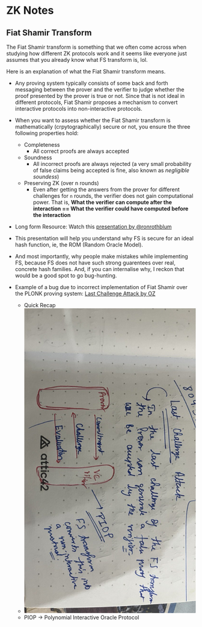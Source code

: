 # ZK Notes

## Fiat Shamir Transform

The Fiat Shamir transform is something that we often come across when studying how different ZK protocols work and it seems like everyone just assumes that you already know what FS transform is, lol.

Here is an explanation of what the Fiat Shamir transform means.

+ Any proving system typically consists of some back and forth messaging between the prover and the verifier to judge whether the proof presented by the prover is true or not. Since that is not ideal in different protocols, Fiat Shamir proposes a mechanism to convert interactive protocols into non-interactive protocols.

+ When you want to assess whether the Fiat Shamir transform is mathematically (crpytographically) secure or not, you ensure the three following properties hold: 
    + Completeness
        + All correct proofs are always accepted
    + Soundness
        + All incorrect proofs are always rejected (a very small probability of false claims being accepted is fine, also known as *negligible soundess*)
    + Preserving ZK (over n rounds)
        + Even after getting the answers from the prover for different challenges for `n` rounds, the verifier does not gain computational power. That is, **What the verifier can compute after the interaction == What the verifier could have computed before the interaction**

+ Long form Resource: Watch this [presentation by @ronrothblum](https://youtube.com/watch?v=9cagVtYstyY)

+ This presentation will help you understand why FS is secure for an ideal hash function, ie, the ROM (Random Oracle Model).

+ And most importantly, why people make mistakes while implementing FS, because FS does not have such strong guarentees over real, concrete hash families. And, if you can internalise why, I reckon that would be a good spot to go bug-hunting.

+ Example of a bug due to incorrect implementation of Fiat Shamir over the PLONK proving system: [Last Challenge Attack by OZ](https://www.youtube.com/watch?v=Sk-S8-n6Jo4)
    + Quick Recap
    + ![FS Transform](./assets/fs_transform1.jpeg)
    + PIOP -> Polynomial Interactive Oracle Protocol